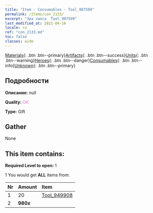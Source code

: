 ```yaml
---
title: "Item - Consumables - Tool_907599"
permalink: /Items/con_2133/
excerpt: "Эра хаоса  Tool_907599"
last_modified_at: 2021-04-16
locale: ru
ref: "con_2133.md"
toc: false
classes: wide
---
```

 [Materials](/ru/Items/){: .btn .btn--primary}[Artifacts](/ru/Items/Artifacts/){: .btn .btn--success}[Units](/ru/Items/Units/){: .btn .btn--warning}[Heroes](/ru/Items/Heroes/){: .btn .btn--danger}[Consumables](/ru/Items/Consumables/){: .btn .btn--info}[Unknown](/ru/Items/Unknown/){: .btn .btn--primary}

## Подробности
 **Описание:** null

 **Quality:** <span style="color: #DA70D6">OK</span>

 **Type:** Gift

## Gather

  None

## This item contains:

 **Required Level to open:** 1

 1 You would get **ALL** items  from:

  | Nr | Amount |     Item    |
  |:---|:-------|:------------|
  | 1 | 20 | [Tool_949908](/ru/Items/unt_355/) |  | 
  | 2 |  **980x** | <i class="fas fa-gem"/> |  | 
